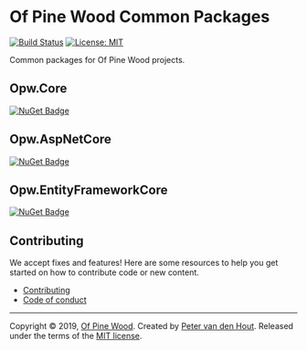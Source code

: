 # Of Pine Wood Common Packages

[![Build Status](https://dev.azure.com/ofpinewood/GitHub/_apis/build/status/ofpinewood.opw-common?branchName=main)](https://dev.azure.com/ofpinewood/GitHub/_build/latest?definitionId=12&branchName=main)
[![License: MIT](https://img.shields.io/github/license/ofpinewood/opw-common.svg)](https://github.com/ofpinewood/opw-common/blob/main/LICENSE)

Common packages for Of Pine Wood projects.

## Opw.Core
[![NuGet Badge](https://img.shields.io/nuget/v/Opw.Core.svg)](https://www.nuget.org/packages/Opw.Core/)

## Opw.AspNetCore
[![NuGet Badge](https://img.shields.io/nuget/v/Opw.AspNetCore.svg)](https://www.nuget.org/packages/Opw.AspNetCore/)

## Opw.EntityFrameworkCore
[![NuGet Badge](https://img.shields.io/nuget/v/Opw.EntityFrameworkCore.svg)](https://www.nuget.org/packages/Opw.EntityFrameworkCore/)

## Contributing
We accept fixes and features! Here are some resources to help you get started on how to contribute code or new content.

* [Contributing](https://github.com/ofpinewood/opw-common/blob/main/CONTRIBUTING.md)
* [Code of conduct](https://github.com/ofpinewood/opw-common/blob/main/CODE_OF_CONDUCT.md)

---
Copyright &copy; 2019, [Of Pine Wood](http://ofpinewood.com).
Created by [Peter van den Hout](http://ofpinewood.com).
Released under the terms of the [MIT license](https://github.com/ofpinewood/opw-common/blob/main/LICENSE).
